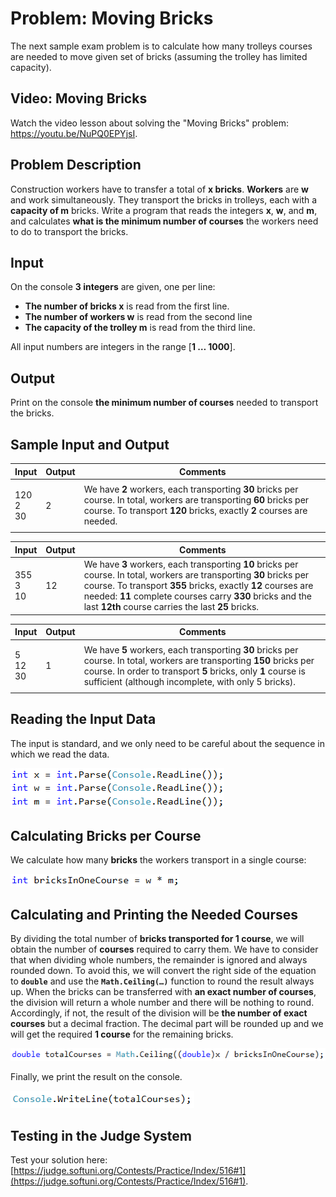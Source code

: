 # Problem: Moving Bricks

The next sample exam problem is to calculate how many trolleys courses are needed to move given set of bricks (assuming the trolley has limited capacity).

## Video: Moving Bricks

Watch the video lesson about solving the "Moving Bricks" problem: https://youtu.be/NuPQ0EPYjsI.

## Problem Description

Construction workers have to transfer a total of **x bricks**. **Workers** are **w** and work simultaneously. They transport the bricks in trolleys, each with a **capacity of m** bricks. Write a program that reads the integers **x**, **w**, and **m**, and calculates **what is the minimum number of courses** the workers need to do to transport the bricks.

## Input

On the console **3 integers** are given, one per line:

* **The number of bricks x** is read from the first line.
* **The number of workers w** is read from the second line
* **The capacity of the trolley m** is read from the third line.

All input numbers are integers in the range \[**1 … 1000**].

## Output

Print on the console **the minimum number of courses** needed to transport the bricks.

## Sample Input and Output

| Input                 | Output | Comments                                                                                                                                                                                       |
| --------------------- | ------ | ---------------------------------------------------------------------------------------------------------------------------------------------------------------------------------------------- |
| <p>120<br>2<br>30</p> | 2      | We have **2** workers, each transporting **30** bricks per course. In total, workers are transporting **60** bricks per course. To transport **120** bricks, exactly **2** courses are needed. |

| Input                 | Output | Comments                                                                                                                                                                                                                                                                                                  |
| --------------------- | ------ | --------------------------------------------------------------------------------------------------------------------------------------------------------------------------------------------------------------------------------------------------------------------------------------------------------- |
| <p>355<br>3<br>10</p> | 12     | We have **3** workers, each transporting **10** bricks per course. In total, workers are transporting **30** bricks per course. To transport **355** bricks, exactly **12** courses are needed: **11** complete courses carry **330** bricks and the last **12th** course carries the last **25** bricks. |

| Input                | Output | Comments                                                                                                                                                                                                                                        |
| -------------------- | ------ | ----------------------------------------------------------------------------------------------------------------------------------------------------------------------------------------------------------------------------------------------- |
| <p>5<br>12<br>30</p> | 1      | We have **5** workers, each transporting **30** bricks per course. In total, workers are transporting **150** bricks per course. In order to transport **5** bricks, only **1** course is sufficient (although incomplete, with only 5 bricks). |

## Reading the Input Data

The input is standard, and we only need to be careful about the sequence in which we read the data.

![](../../../../assets/chapter-8-1-images/02.Bricks-01.png)

## Calculating Bricks per Course

We calculate how many **bricks** the workers transport in a single course:

![](../../../../assets/chapter-8-1-images/02.Bricks-02.png)

## Calculating and Printing the Needed Courses

By dividing the total number of **bricks transported for 1 course**, we will obtain the number of **courses** required to carry them. We have to consider that when dividing whole numbers, the remainder is ignored and always rounded down. To avoid this, we will convert the right side of the equation to **`double`** and use the **`Math.Ceiling(…)`** function to round the result always up. When the bricks can be transferred with **an exact number of courses**, the division will return a whole number and there will be nothing to round. Accordingly, if not, the result of the division will be **the number of exact courses** but a decimal fraction. The decimal part will be rounded up and we will get the required **1 course** for the remaining bricks.

![](../../../../assets/chapter-8-1-images/02.Bricks-03.png)

Finally, we print the result on the console.

![](../../../../assets/chapter-8-1-images/02.Bricks-04.png)

## Testing in the Judge System

Test your solution here: [https://judge.softuni.org/Contests/Practice/Index/516#1](https://judge.softuni.org/Contests/Practice/Index/516#1).
